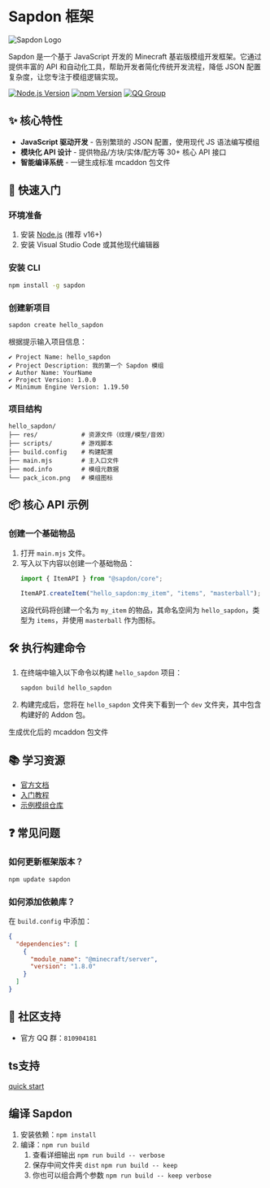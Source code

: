 
# Sapdon 框架

![Sapdon Logo](pack_icon.png)

Sapdon 是一个基于 JavaScript 开发的 Minecraft 基岩版模组开发框架。它通过提供丰富的 API 和自动化工具，帮助开发者简化传统开发流程，降低 JSON 配置复杂度，让您专注于模组逻辑实现。

[![Node.js Version](https://img.shields.io/badge/node-%3E%3D16.0-blue)](https://nodejs.org/)
[![npm Version](https://img.shields.io/npm/v/sapdon)](https://www.npmjs.com/package/sapdon)
[![QQ Group](https://img.shields.io/badge/QQ%E7%BE%A4-810904181-green)](https://qm.qq.com/q/2HrXHcKq9j)

## ✨ 核心特性

- **JavaScript 驱动开发** - 告别繁琐的 JSON 配置，使用现代 JS 语法编写模组
- **模块化 API 设计** - 提供物品/方块/实体/配方等 30+ 核心 API 接口
- **智能编译系统** - 一键生成标准 mcaddon 包文件

## 🚀 快速入门

### 环境准备

1. 安装 [Node.js](https://nodejs.org/) (推荐 v16+)
2. 安装 Visual Studio Code 或其他现代编辑器

### 安装 CLI

```bash
npm install -g sapdon
```

### 创建新项目

```bash
sapdon create hello_sapdon
```

根据提示输入项目信息：
```text
✔ Project Name: hello_sapdon
✔ Project Description: 我的第一个 Sapdon 模组
✔ Author Name: YourName
✔ Project Version: 1.0.0
✔ Minimum Engine Version: 1.19.50
```

### 项目结构

```
hello_sapdon/
├── res/            # 资源文件（纹理/模型/音效）
├── scripts/        # 游戏脚本
├── build.config    # 构建配置
├── main.mjs        # 主入口文件
├── mod.info        # 模组元数据
└── pack_icon.png   # 模组图标
```

## 📦 核心 API 示例

### 创建一个基础物品
1. 打开 `main.mjs` 文件。
2. 写入以下内容以创建一个基础物品：
   ```javascript
   import { ItemAPI } from "@sapdon/core";

   ItemAPI.createItem("hello_sapdon:my_item", "items", "masterball");
   ```
   这段代码将创建一个名为 `my_item` 的物品，其命名空间为 `hello_sapdon`，类型为 `items`，并使用 `masterball` 作为图标。


## 🛠 执行构建命令

1. 在终端中输入以下命令以构建 `hello_sapdon` 项目：
   ```bash
   sapdon build hello_sapdon
   ```
2. 构建完成后，您将在 `hello_sapdon` 文件夹下看到一个 `dev` 文件夹，其中包含构建好的 Addon 包。


生成优化后的 mcaddon 包文件

## 📚 学习资源

- [官方文档](./doc/)
- [入门教程](./doc/hello_sapdon)
- [示例模组仓库](./examples/)


## ❓ 常见问题

### 如何更新框架版本？
```bash
npm update sapdon
```

### 如何添加依赖库？
在 `build.config` 中添加：
```json
{
  "dependencies": [
    {
      "module_name": "@minecraft/server",
      "version": "1.8.0"
    }
  ]
}
```

## 🤝 社区支持

- 官方 QQ 群：`810904181`

## ts支持
[quick start](./doc/sapdon-ts.md)

## 编译 Sapdon
1. 安装依赖：`npm install`
2. 编译：`npm run build`
    1. 查看详细输出 `npm run build -- verbose`
    2. 保存中间文件夹 `dist` `npm run build -- keep`
    3. 你也可以组合两个参数 `npm run build -- keep verbose`
